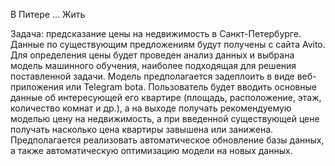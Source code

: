 В Питере ... Жить

Задача: предсказание цены на недвижимость в Санкт-Петербурге. Данные по существующим предложениям будут получены с сайта Avito. Для определения цены будет проведен анализ данных и выбрана модель машинного обучения, наиболее подходящая для решения поставленной задачи. Модель предполагается задеплоить в виде веб-приложения или Telegram bota. Пользователь будет вводить основные данные об интересующей его квартире (площадь, расположение, этаж, количество комнат и др.), а на выходе получать рекомендуемую моделью цену на недвижимость, а при введенной существующей цене получать насколько цена квартиры завышена или занижена. Предполагается реализовать автоматическое обновление базы данных, а также автоматическую оптимизацию модели на новых данных.
